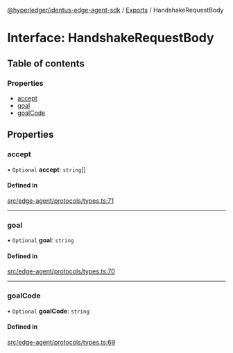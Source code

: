 [@hyperledger/identus-edge-agent-sdk](../README.md) / [Exports](../modules.md) / HandshakeRequestBody

# Interface: HandshakeRequestBody

## Table of contents

### Properties

- [accept](HandshakeRequestBody.md#accept)
- [goal](HandshakeRequestBody.md#goal)
- [goalCode](HandshakeRequestBody.md#goalcode)

## Properties

### accept

• `Optional` **accept**: `string`[]

#### Defined in

[src/edge-agent/protocols/types.ts:71](https://github.com/hyperledger-identus/sdk-ts/blob/bc699428ddd8313d8025ef810d8e7784a65f26cc/src/edge-agent/protocols/types.ts#L71)

___

### goal

• `Optional` **goal**: `string`

#### Defined in

[src/edge-agent/protocols/types.ts:70](https://github.com/hyperledger-identus/sdk-ts/blob/bc699428ddd8313d8025ef810d8e7784a65f26cc/src/edge-agent/protocols/types.ts#L70)

___

### goalCode

• `Optional` **goalCode**: `string`

#### Defined in

[src/edge-agent/protocols/types.ts:69](https://github.com/hyperledger-identus/sdk-ts/blob/bc699428ddd8313d8025ef810d8e7784a65f26cc/src/edge-agent/protocols/types.ts#L69)

